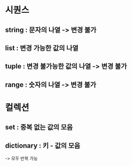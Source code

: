 # 시퀀스
  ## string : 문자의 나열 -> 변경 불가
  ## list : 변경 가능한 값의 나열
  ## tuple : 변경 불가능한 값의 나열 -> 변경 불가
  ## range : 숫자의 나열 -> 변경 불가

# 컬렉션
  ## set : 중복 없는 값의 모음
  ## dictionary : 키 - 값의 모음  

-> 모두 반복 가능